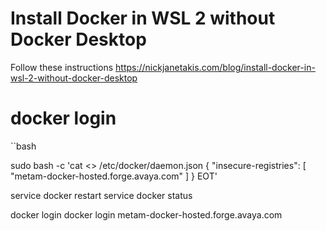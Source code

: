 # Install Docker in WSL 2 without Docker Desktop

Follow these instructions
https://nickjanetakis.com/blog/install-docker-in-wsl-2-without-docker-desktop

# docker login
``bash

sudo bash -c 'cat <<EOT >> /etc/docker/daemon.json
{
    "insecure-registries": [
        "metam-docker-hosted.forge.avaya.com"
    ]
}
EOT'

service docker restart
service docker status

docker login
docker login metam-docker-hosted.forge.avaya.com

```
